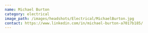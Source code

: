 ```yaml
---
name: Michael Burton
category: electrical
image_path: /images/headshots/Electrical/MichaelBurton.jpg
contact: https://www.linkedin.com/in/michael-burton-a7017b185/
---
```

